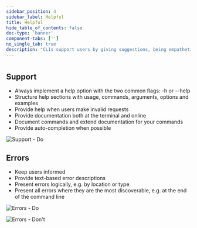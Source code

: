 ```yaml
---
sidebar_position: 4
sidebar_label: Helpful
title: Helpful
hide_table_of_contents: false
doc-type: 'banner'
component-tabs: ['']
no_single_tab: true
description: "CLIs support users by giving suggestions, being empathetic and providing error messages to move them forward."
---
```


#

## Support
- Always implement a help option with the two common flags: -h or --help
- Structure help sections with usage, commands, arguments, options and examples
- Provide help when users make invalid requests
- Provide documentation both at the terminal and online
- Document commands and extend documentation for your commands
- Provide auto-completion when possible

![Support - Do](https://www.figma.com/design/YSvLeddwfyjLx8G5QWOTCH/Documentation-Visuals?node-id=1035-8879&t=2JP2nlNciwS43htp-1)


## Errors
- Keep users informed
- Provide text-based error descriptions
- Present errors logically, e.g. by location or type
- Present all errors where they are the most discoverable, e.g. at the end of the command line

![Errors - Do](https://www.figma.com/design/YSvLeddwfyjLx8G5QWOTCH/Documentation-Visuals?node-id=1035-8921&t=2JP2nlNciwS43htp-1)

![Errors - Don't](https://www.figma.com/design/YSvLeddwfyjLx8G5QWOTCH/Documentation-Visuals?node-id=1035-9024&t=2JP2nlNciwS43htp-1)

